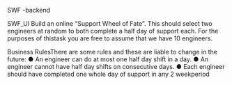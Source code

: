 SWF -backend 

SWF_UI Build an online “Support Wheel of Fate”. This should select two engineers at random to both complete a half day of support each. For the purposes of thistask you are free to assume that we have 10 engineers.

Business RulesThere are some rules and these are liable to change in the future: ● An engineer can do at most one half day shift in a day. ● An engineer cannot have half day shifts on consecutive days. ● Each engineer should have completed one whole day of support in any 2 weekperiod


